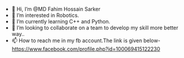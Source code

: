 - 👋 Hi, I’m @MD Fahim Hossain Sarker
- 👀 I’m interested in Robotics.
- 🌱 I’m currently learning C++ and Python.
- 💞️ I’m looking to collaborate on a team to develop my skill more better way..
- 📫 How to reach me in my fb account.The link is given below-https://www.facebook.com/profile.php?id=100069415122230

<!---
Fahimho/Fahimho is a ✨ special ✨ repository because its `README.md` (this file) appears on your GitHub profile.
You can click the Preview link to take a look at your changes.
--->
